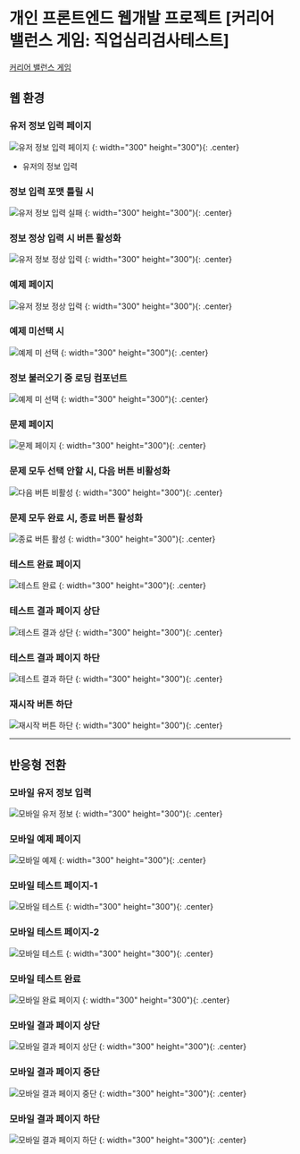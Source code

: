 # 개인 프론트엔드 웹개발 프로젝트 [커리어 밸런스 게임: 직업심리검사테스트]

[커리어 밸런스 게임](http://elice-kdt-3rd-vm-085.koreacentral.cloudapp.azure.com/)

## 웹 환경

### 유저 정보 입력 페이지
![유저 정보 입력 페이지](./photo/1.png) {: width="300" height="300"){: .center}
- 유저의 정보 입력
### 정보 입력 포맷 틀릴 시
![유저 정보 입력 실패](./photo/2.png) {: width="300" height="300"){: .center}

### 정보 정상 입력 시 버튼 활성화
![유저 정보 정상 입력](./photo/2_1.png) {: width="300" height="300"){: .center}

### 예제 페이지
![유저 정보 정상 입력](./photo/4.png) {: width="300" height="300"){: .center}

### 예제 미선택 시
![예제 미 선택](./photo/3.png) {: width="300" height="300"){: .center}

### 정보 불러오기 중 로딩 컴포넌트 
![예제 미 선택](./photo/5.png) {: width="300" height="300"){: .center}

### 문제 페이지
![문제 페이지](./photo/6.png) {: width="300" height="300"){: .center}

### 문제 모두 선택 안할 시, 다음 버튼 비활성화
![다음 버튼 비활성](./photo/7.png) {: width="300" height="300"){: .center}

### 문제 모두 완료 시, 종료 버튼 활성화
![종료 버튼 활성](./photo/8.png) {: width="300" height="300"){: .center}

### 테스트 완료 페이지
![테스트 완료](./photo/9.png) {: width="300" height="300"){: .center}

### 테스트 결과 페이지 상단
![테스트 결과 상단](./photo/10.png) {: width="300" height="300"){: .center}

### 테스트 결과 페이지 하단
![테스트 결과 하단](./photo/11.png) {: width="300" height="300"){: .center}

### 재시작 버튼 하단
![재시작 버튼 하단](./photo/13.png) {: width="300" height="300"){: .center}

--- 

## 반응형 전환

### 모바일 유저 정보 입력
![모바일 유저 정보](./photo/14.png) {: width="300" height="300"){: .center}

### 모바일 예제 페이지
![모바일 예제](./photo/15.png) {: width="300" height="300"){: .center}

### 모바일 테스트 페이지-1
![모바일 테스트](./photo/16.png) {: width="300" height="300"){: .center}

### 모바일 테스트 페이지-2
![모바일 테스트](./photo/17.png) {: width="300" height="300"){: .center}

### 모바일 테스트 완료
![모바일 완료 페이지](./photo/18.png) {: width="300" height="300"){: .center}

### 모바일 결과 페이지 상단
![모바일 결과 페이지 상단](./photo/19.png) {: width="300" height="300"){: .center}

### 모바일 결과 페이지 중단
![모바일 결과 페이지 중단](./photo/20.png) {: width="300" height="300"){: .center}

### 모바일 결과 페이지 하단
![모바일 결과 페이지 하단](./photo/21.png) {: width="300" height="300"){: .center}

